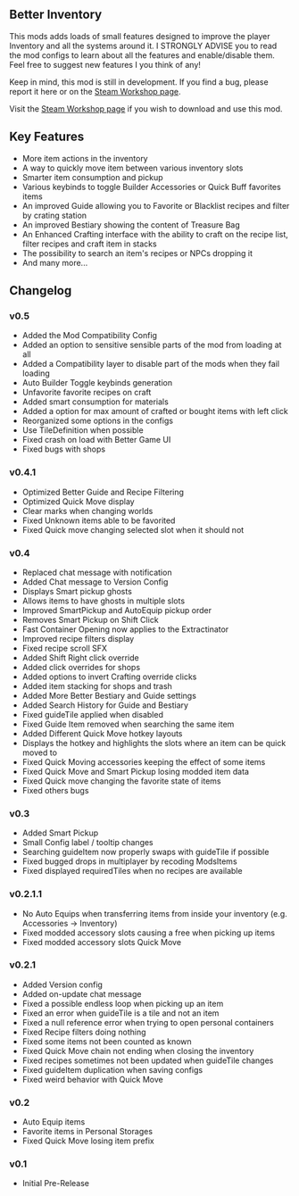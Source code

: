 ## Better Inventory

This mods adds loads of small features designed to improve the player Inventory and all the systems around it.
I STRONGLY ADVISE you to read the mod configs to learn about all the features and enable/disable them.
Feel free to suggest new features I you think of any! 

Keep in mind, this mod is still in development. If you find a bug, please report it here or on the [Steam Workshop page](https://steamcommunity.com/sharedfiles/filedetails/?id=3074374647).

Visit the [Steam Workshop page](https://steamcommunity.com/sharedfiles/filedetails/?id=3074374647) if you wish to download and use this mod.


## Key Features
 - More item actions in the inventory
 - A way to quickly move item between various inventory slots
 - Smarter item consumption and pickup
 - Various keybinds to toggle Builder Accessories or Quick Buff favorites items
 - An improved Guide allowing you to Favorite or Blacklist recipes and filter by crating station
 - An improved Bestiary showing the content of Treasure Bag 
 - An Enhanced Crafting interface with the ability to craft on the recipe list, filter recipes and craft item in stacks 
 - The possibility to search an item's recipes or NPCs dropping it
 - And many more...


## Changelog

### v0.5
- Added the Mod Compatibility Config
- Added an option to sensitive sensible parts of the mod from loading at all
- Added a Compatibility layer to disable part of the mods when they fail loading
- Auto Builder Toggle keybinds generation
- Unfavorite favorite recipes on craft
- Added smart consumption for materials
- Added a option for max amount of crafted or bought items with left click
- Reorganized some options in the configs
- Use TileDefinition when possible
- Fixed crash on load with Better Game UI
- Fixed bugs with shops

### v0.4.1
- Optimized Better Guide and Recipe Filtering
- Optimized Quick Move display
- Clear marks when changing worlds
- Fixed Unknown items able to be favorited
- Fixed Quick move changing selected slot when it should not

### v0.4
- Replaced chat message with notification
- Added Chat message to Version Config
- Displays Smart pickup ghosts
- Allows items to have ghosts in multiple slots
- Improved SmartPickup and AutoEquip pickup order
- Removes Smart Pickup on Shift Click
- Fast Container Opening now applies to the Extractinator
- Improved recipe filters display
- Fixed recipe scroll SFX
- Added Shift Right click override
- Added click overrides for shops
- Added options to invert Crafting override clicks
- Added item stacking for shops and trash
- Added More Better Bestiary and Guide settings
- Added Search History for Guide and Bestiary
- Fixed guideTile applied when disabled
- Fixed Guide Item removed when searching the same item
- Added Different Quick Move hotkey layouts
- Displays the hotkey and highlights the slots where an item can be quick moved to
- Fixed Quick Moving accessories keeping the effect of some items
- Fixed Quick Move and Smart Pickup losing modded item data
- Fixed Quick move changing the favorite state of items
- Fixed others bugs

### v0.3
- Added Smart Pickup
- Small Config label / tooltip changes
- Searching guideItem now properly swaps with guideTile if possible
- Fixed bugged drops in multiplayer by recoding ModsItems
- Fixed displayed requiredTiles when no recipes are available

### v0.2.1.1
- No Auto Equips when transferring items from inside your inventory (e.g. Accessories -> Inventory)
- Fixed modded accessory slots causing a free when picking up items
- Fixed modded accessory slots Quick Move

### v0.2.1
- Added Version config
- Added on-update chat message
- Fixed a possible endless loop when picking up an item
- Fixed an error when guideTile is a tile and not an item			
- Fixed a null reference error when trying to open personal containers
- Fixed Recipe filters doing nothing
- Fixed some items not been counted as known
- Fixed Quick Move chain not ending when closing the inventory
- Fixed recipes sometimes not been updated when guideTile changes
- Fixed guideItem duplication when saving configs
- Fixed weird behavior with Quick Move

### v0.2
- Auto Equip items
- Favorite items in Personal Storages
- Fixed Quick Move losing item prefix

### v0.1
- Initial Pre-Release